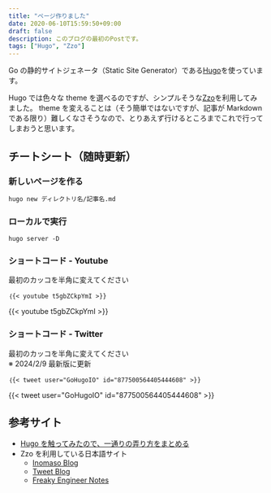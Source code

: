 ```yaml
---
title: "ページ作りました"
date: 2020-06-10T15:59:50+09:00
draft: false
description: このブログの最初のPostです。
tags: ["Hugo", "Zzo"]
---
```


Go の静的サイトジェネータ（Static Site Generator）である[Hugo](https://gohugo.io/)を使っています。

Hugo では色々な theme を選べるのですが、シンプルそうな[Zzo](https://zzo-docs.vercel.app/zzo/)を利用してみました。
theme を変えることは（そう簡単ではないですが、記事が Markdown である限り）難しくなさそうなので、とりあえず行けるところまでこれで行ってしまおうと思います。

## チートシート（随時更新）

### 新しいページを作る

```bash
hugo new ディレクトリ名/記事名.md
```

### ローカルで実行

```
hugo server -D
```

### ショートコード - Youtube

最初のカッコを半角に変えてください

```
｛{< youtube t5gbZCkpYmI >}}
```

{{< youtube t5gbZCkpYmI >}}

### ショートコード - Twitter

最初のカッコを半角に変えてください  
※ 2024/2/9 最新版に更新

```
｛{< tweet user="GoHugoIO" id="877500564405444608" >}}
```

{{< tweet user="GoHugoIO" id="877500564405444608" >}}

## 参考サイト

- [Hugo を触ってみたので、一通りの弄り方をまとめる](https://qiita.com/yakimeron/items/42d537374abde5517267)
- Zzo を利用している日本語サイト
  - [Inomaso Blog](https://www.inomaso.com/)
  - [Tweet Blog](https://encr.jp/blog/)
  - [Freaky Engineer Notes](https://fe-notes.work/)
